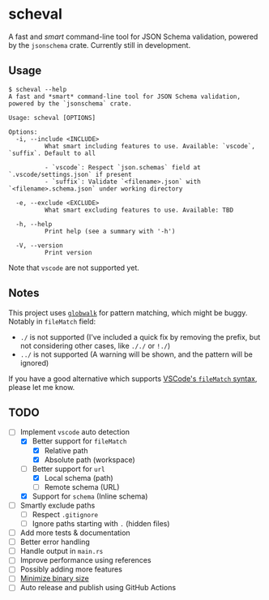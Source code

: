# scheval

A fast and *smart* command-line tool for JSON Schema validation, powered by the `jsonschema` crate. Currently still in development.

## Usage

```shell
$ scheval --help
A fast and *smart* command-line tool for JSON Schema validation, powered by the `jsonschema` crate.

Usage: scheval [OPTIONS]

Options:
  -i, --include <INCLUDE>
          What smart including features to use. Available: `vscode`, `suffix`. Default to all

          - `vscode`: Respect `json.schemas` field at `.vscode/settings.json` if present
          - `suffix`: Validate `<filename>.json` with `<filename>.schema.json` under working directory

  -e, --exclude <EXCLUDE>
          What smart excluding features to use. Available: TBD

  -h, --help
          Print help (see a summary with '-h')

  -V, --version
          Print version
```

Note that `vscode` are not supported yet.

## Notes

This project uses [`globwalk`](https://github.com/Gilnaa/globwalk) for pattern matching, which might be buggy. Notably in `fileMatch` field:

- `./` is not supported (I've included a quick fix by removing the prefix, but not considering other cases, like `././` or `!./`)
- `../` is not supported (A warning will be shown, and the pattern will be ignored)

If you have a good alternative which supports [VSCode's `fileMatch` syntax](https://code.visualstudio.com/docs/languages/json#_file-match-syntax), please let me know.

## TODO

- [ ] Implement `vscode` auto detection
  - [x] Better support for `fileMatch`
    - [x] Relative path
    - [x] Absolute path (workspace)
  - [ ] Better support for `url`
    - [x] Local schema (path)
    - [ ] Remote schema (URL)
  - [x] Support for `schema` (Inline schema)
- [ ] Smartly exclude paths
  - [ ] Respect `.gitignore`
  - [ ] Ignore paths starting with `.` (hidden files)
- [ ] Add more tests & documentation
- [ ] Better error handling
- [ ] Handle output in `main.rs`
- [ ] Improve performance using references
- [ ] Possibly adding more features
- [ ] [Minimize binary size](https://github.com/johnthagen/min-sized-rust)
- [ ] Auto release and publish using GitHub Actions
